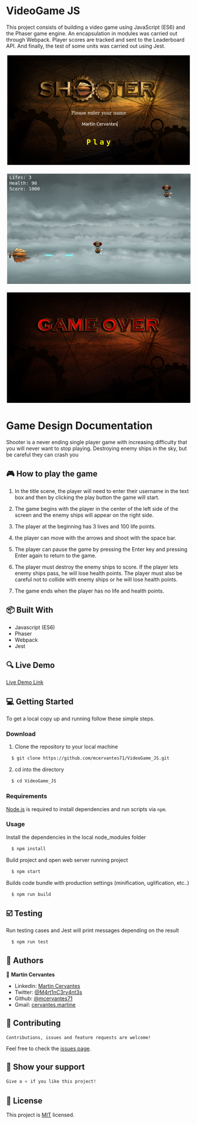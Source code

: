 # VideoGame JS
This project consists of building a video game using JavaScript (ES6) and the Phaser game engine. An encapsulation in modules was carried out through Webpack. Player scores are tracked and sent to the Leaderboard API. And finally, the test of some units was carried out using Jest.

![screenshot](./Screenshot.png)

![screenshot](./Screenshot1.png)

![screenshot](./Screenshot2.png)

# Game Design Documentation

Shooter is a never ending single player game with increasing difficulty that you will never want to stop playing. Destroying enemy ships in the sky, but be careful they can crash you

## :video_game: How to play the game

1) In the title scene, the player will need to enter their username in the text box and then by clicking the play button the game will start.

2) The game begins with the player in the center of the left side of the screen and the enemy ships will appear on the right side.

3) The player at the beginning has 3 lives and 100 life points.

4) the player can move with the arrows and shoot with the space bar.

5) The player can pause the game by pressing the Enter key and pressing Enter again to return to the game.

6) The player must destroy the enemy ships to score. If the player lets enemy ships pass, he will lose health points. The player must also be careful not to collide with enemy ships or he will lose health points.

7) The game ends when the player has no life and health points.


## :package: Built With

- Javascript (ES6)
- Phaser
- Webpack
- Jest

## :mag: Live Demo

[Live Demo Link](https://videogame-js.netlify.app/)

## :computer: Getting Started

To get a local copy up and running follow these simple steps.


### Download

1) Clone the repository to your local machine

```sh
  $ git clone https://github.com/mcervantes71/VideoGame_JS.git
```

2) cd into the directory

```sh
  $ cd VideoGame_JS
```

### Requirements

[Node.js](https://nodejs.org) is required to install dependencies and run scripts via `npm`.

### Usage

Install the dependencies in the local node_modules folder

```sh
  $ npm install
```

Build project and open web server running project

```sh
  $ npm start
```

Builds code bundle with production settings (minification, uglification, etc..)

```sh
  $ npm run build
```

## :ballot_box_with_check: Testing

Run testing cases and Jest will print messages depending on the result

```sh
  $ npm run test
```

## :busts_in_silhouette: Authors

👤 **Martin Cervantes**

- Linkedin: [Martin Cervantes](https://www.linkedin.com/in/cervantesmartin/)
- Twitter: [@M4rt1nC3rv4nt3s](https://twitter.com/M4rt1nC3rv4nt3s)
- Github: [@mcervantes71](https://github.com/mcervantes71)
- Gmail: [cervantes.martine](mailto:cervantes.martine@gmail.com)

## 🤝 Contributing

    Contributions, issues and feature requests are welcome!

Feel free to check the [issues page](../../issues).

## :star2: Show your support

    Give a ⭐️ if you like this project!

## 📝 License

This project is [MIT](lic.url) licensed.
